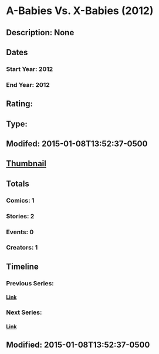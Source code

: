 # A-Babies Vs. X-Babies (2012)
## Description: None
## Dates
### Start Year: 2012
### End Year: 2012
## Rating: 
## Type: 
## Modifed: 2015-01-08T13:52:37-0500
## [Thumbnail](http://i.annihil.us/u/prod/marvel/i/mg/b/a0/54aed1e6f101b.jpg)
## Totals
### Comics: 1
### Stories: 2
### Events: 0
### Creators: 1
## Timeline
### Previous Series: 
#### [Link]()
### Next Series: 
#### [Link]()
## Modified: 2015-01-08T13:52:37-0500